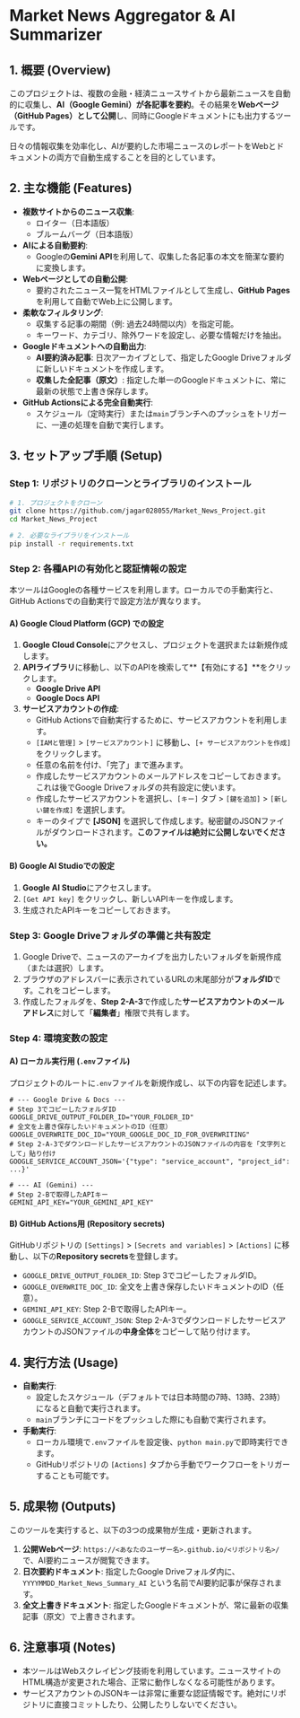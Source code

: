 # Market News Aggregator & AI Summarizer

## 1. 概要 (Overview)

このプロジェクトは、複数の金融・経済ニュースサイトから最新ニュースを自動的に収集し、**AI（Google Gemini）が各記事を要約**。その結果を**Webページ（GitHub Pages）として公開**し、同時にGoogleドキュメントにも出力するツールです。

日々の情報収集を効率化し、AIが要約した市場ニュースのレポートをWebとドキュメントの両方で自動生成することを目的としています。

## 2. 主な機能 (Features)

- **複数サイトからのニュース収集**:
  - ロイター（日本語版）
  - ブルームバーグ（日本語版）
- **AIによる自動要約**:
  - Googleの**Gemini API**を利用して、収集した各記事の本文を簡潔な要約に変換します。
- **Webページとしての自動公開**:
  - 要約されたニュース一覧をHTMLファイルとして生成し、**GitHub Pages**を利用して自動でWeb上に公開します。
- **柔軟なフィルタリング**:
  - 収集する記事の期間（例: 過去24時間以内）を指定可能。
  - キーワード、カテゴリ、除外ワードを設定し、必要な情報だけを抽出。
- **Googleドキュメントへの自動出力**:
  - **AI要約済み記事**: 日次アーカイブとして、指定したGoogle Driveフォルダに新しいドキュメントを作成します。
  - **収集した全記事（原文）**: 指定した単一のGoogleドキュメントに、常に最新の状態で上書き保存します。
- **GitHub Actionsによる完全自動実行**:
  - スケジュール（定時実行）または`main`ブランチへのプッシュをトリガーに、一連の処理を自動で実行します。

## 3. セットアップ手順 (Setup)

### Step 1: リポジトリのクローンとライブラリのインストール

```bash
# 1. プロジェクトをクローン
git clone https://github.com/jagar028055/Market_News_Project.git
cd Market_News_Project

# 2. 必要なライブラリをインストール
pip install -r requirements.txt
```

### Step 2: 各種APIの有効化と認証情報の設定

本ツールはGoogleの各種サービスを利用します。ローカルでの手動実行と、GitHub Actionsでの自動実行で設定方法が異なります。

#### A) Google Cloud Platform (GCP) での設定

1.  **Google Cloud Console**にアクセスし、プロジェクトを選択または新規作成します。
2.  **APIライブラリ**に移動し、以下のAPIを検索して**【有効にする】**をクリックします。
    -   **Google Drive API**
    -   **Google Docs API**
3.  **サービスアカウントの作成**:
    -   GitHub Actionsで自動実行するために、サービスアカウントを利用します。
    -   `[IAMと管理]` > `[サービスアカウント]` に移動し、`[+ サービスアカウントを作成]` をクリックします。
    -   任意の名前を付け、「完了」まで進みます。
    -   作成したサービスアカウントのメールアドレスをコピーしておきます。これは後でGoogle Driveフォルダの共有設定に使います。
    -   作成したサービスアカウントを選択し、`[キー]` タブ > `[鍵を追加]` > `[新しい鍵を作成]` を選択します。
    -   キーのタイプで **[JSON]** を選択して作成します。秘密鍵のJSONファイルがダウンロードされます。**このファイルは絶対に公開しないでください。**

#### B) Google AI Studioでの設定

1.  **Google AI Studio**にアクセスします。
2.  `[Get API key]` をクリックし、新しいAPIキーを作成します。
3.  生成されたAPIキーをコピーしておきます。

### Step 3: Google Driveフォルダの準備と共有設定

1.  Google Driveで、ニュースのアーカイブを出力したいフォルダを新規作成（または選択）します。
2.  ブラウザのアドレスバーに表示されているURLの末尾部分が**フォルダID**です。これをコピーします。
3.  作成したフォルダを、**Step 2-A-3**で作成した**サービスアカウントのメールアドレス**に対して「**編集者**」権限で共有します。

### Step 4: 環境変数の設定

#### A) ローカル実行用 (`.env`ファイル)

プロジェクトのルートに`.env`ファイルを新規作成し、以下の内容を記述します。

```env
# --- Google Drive & Docs ---
# Step 3でコピーしたフォルダID
GOOGLE_DRIVE_OUTPUT_FOLDER_ID="YOUR_FOLDER_ID"
# 全文を上書き保存したいドキュメントのID（任意）
GOOGLE_OVERWRITE_DOC_ID="YOUR_GOOGLE_DOC_ID_FOR_OVERWRITING"
# Step 2-A-3でダウンロードしたサービスアカウントのJSONファイルの内容を「文字列として」貼り付け
GOOGLE_SERVICE_ACCOUNT_JSON='{"type": "service_account", "project_id": ...}'

# --- AI (Gemini) ---
# Step 2-Bで取得したAPIキー
GEMINI_API_KEY="YOUR_GEMINI_API_KEY"
```

#### B) GitHub Actions用 (Repository secrets)

GitHubリポジトリの `[Settings]` > `[Secrets and variables]` > `[Actions]` に移動し、以下の**Repository secrets**を登録します。

-   `GOOGLE_DRIVE_OUTPUT_FOLDER_ID`: Step 3でコピーしたフォルダID。
-   `GOOGLE_OVERWRITE_DOC_ID`: 全文を上書き保存したいドキュメントのID（任意）。
-   `GEMINI_API_KEY`: Step 2-Bで取得したAPIキー。
-   `GOOGLE_SERVICE_ACCOUNT_JSON`: Step 2-A-3でダウンロードしたサービスアカウントのJSONファイルの**中身全体**をコピーして貼り付けます。

## 4. 実行方法 (Usage)

-   **自動実行**:
    -   設定したスケジュール（デフォルトでは日本時間の7時、13時、23時）になると自動で実行されます。
    -   `main`ブランチにコードをプッシュした際にも自動で実行されます。
-   **手動実行**:
    -   ローカル環境で`.env`ファイルを設定後、`python main.py`で即時実行できます。
    -   GitHubリポジトリの `[Actions]` タブから手動でワークフローをトリガーすることも可能です。

## 5. 成果物 (Outputs)

このツールを実行すると、以下の3つの成果物が生成・更新されます。

1.  **公開Webページ**: `https://<あなたのユーザー名>.github.io/<リポジトリ名>/` で、AI要約ニュースが閲覧できます。
2.  **日次要約ドキュメント**: 指定したGoogle Driveフォルダ内に、`YYYYMMDD_Market_News_Summary_AI` という名前でAI要約記事が保存されます。
3.  **全文上書きドキュメント**: 指定したGoogleドキュメントが、常に最新の収集記事（原文）で上書きされます。

## 6. 注意事項 (Notes)

-   本ツールはWebスクレイピング技術を利用しています。ニュースサイトのHTML構造が変更された場合、正常に動作しなくなる可能性があります。
-   サービスアカウントのJSONキーは非常に重要な認証情報です。絶対にリポジトリに直接コミットしたり、公開したりしないでください。
